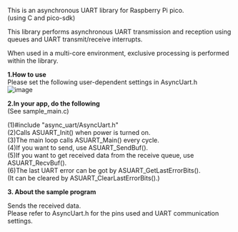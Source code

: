 This is an asynchronous UART library for Raspberry Pi pico.  
(using C and pico-sdk)  

This library performs asynchronous UART transmission and reception using queues and UART transmit/receive interrupts.  

When used in a multi-core environment, exclusive processing is performed within the library.  
    
**1.How to use**   
Please set the following user-dependent settings in AsyncUart.h  
![image](https://github.com/user-attachments/assets/9c0a6ed3-82e3-4d97-b39c-9df554639262)  


**2.In your app, do the following**  
(See sample_main.c)    

(1)#include "async_uart/AsyncUart.h"    
(2)Calls ASUART_Init() when power is turned on.  
(3)The main loop calls ASUART_Main() every cycle.    
(4)If you want to send, use ASUART_SendBuf().  
(5)If you want to get received data from the receive queue, use ASUART_RecvBuf().  
(6)The last UART error can be got by ASUART_GetLastErrorBits().    
   (It can be cleared by ASUART_ClearLastErrorBits().)  
  
**3. About the sample program**    
   
Sends the received data.   
Please refer to AsyncUart.h for the pins used and UART communication settings.    
